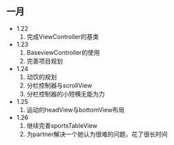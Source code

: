 ## 一月
- 1.22
  1. 完成ViewController的基类    
- 1.23
  1. BaseviewController的使用
  2. 完善项目规划
- 1.24
  1. 动饮的规划
  2. 分栏控制器与scrollView
  3. 分栏控制器的小短横无能为力
- 1.25
  1. 运动的headView与bottomView布局
- 1.26
  1. 继续完善sportsTableView
  2. 为partner解决一个她认为很难的问题，花了很长时间